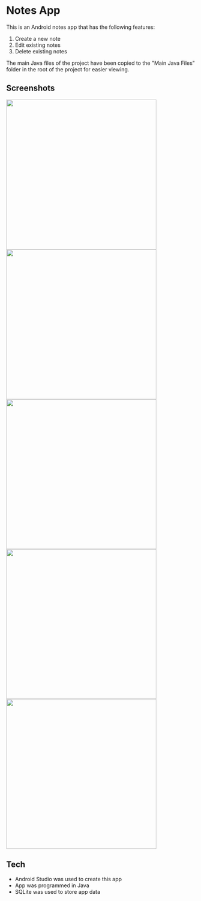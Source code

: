 # Notes App

This is an Android notes app that has the following features:
1. Create a new note
2. Edit existing notes
3. Delete existing notes 

The main Java files of the project have been copied to the "Main Java Files" folder in the root of the project for easier viewing. 

## Screenshots
<img src="https://user-images.githubusercontent.com/33439894/110227430-7666b900-7ec6-11eb-9e18-1eaad16960ca.png" height="400">
<img src="https://user-images.githubusercontent.com/33439894/110227543-761aed80-7ec7-11eb-97c8-b8ff8a783063.png" height="400">
<img src="https://user-images.githubusercontent.com/33439894/110227544-761aed80-7ec7-11eb-8961-dc02d7485f85.png" height="400">
<img src="https://user-images.githubusercontent.com/33439894/110227546-76b38400-7ec7-11eb-85a1-3e30d021b761.png" height="400">
<img src="https://user-images.githubusercontent.com/33439894/110227547-76b38400-7ec7-11eb-96bc-db5bea50d405.png" height="400">

## Tech
- Android Studio was used to create this app
- App was programmed in Java
- SQLite was used to store app data
